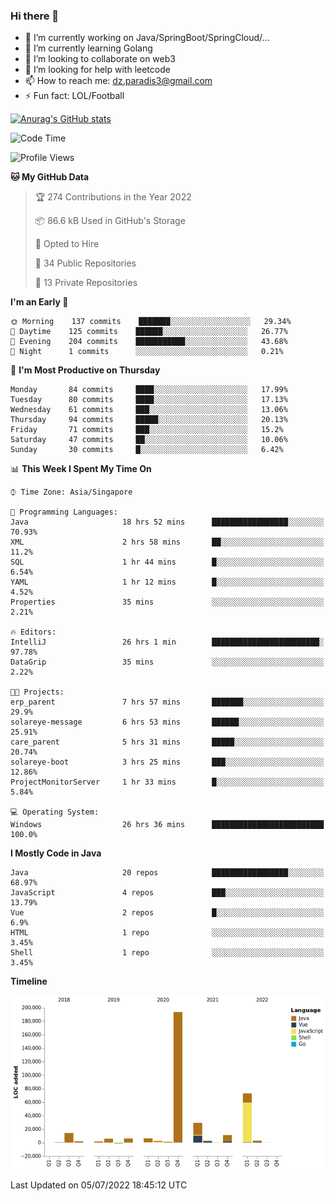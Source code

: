 ### Hi there 👋

- 🔭 I’m currently working on Java/SpringBoot/SpringCloud/...
- 🌱 I’m currently learning Golang
- 👯 I’m looking to collaborate on web3
- 🤔 I’m looking for help with leetcode
- 📫 How to reach me: dz.paradis3@gmail.com
- ⚡ Fun fact: LOL/Football

[![Anurag's GitHub stats](https://github-readme-stats.vercel.app/api?username=xiumu2017&show_icons=true&theme=radical)](https://github.com/anuraghazra/github-readme-stats)

<!--
**xiumu2017/xiumu2017** is a ✨ _special_ ✨ repository because its `README.md` (this file) appears on your GitHub profile.

Here are some ideas to get you started:

- 🔭 I’m currently working on ...
- 🌱 I’m currently learning ...
- 👯 I’m looking to collaborate on ...
- 🤔 I’m looking for help with ...
- 💬 Ask me about ...
- 📫 How to reach me: ...
- 😄 Pronouns: ...
- ⚡ Fun fact: ...
-->

<!--START_SECTION:waka-->
![Code Time](http://img.shields.io/badge/Code%20Time-0%20secs-blue)

![Profile Views](http://img.shields.io/badge/Profile%20Views-0-blue)

**🐱 My GitHub Data** 

> 🏆 274 Contributions in the Year 2022
 > 
> 📦 86.6 kB Used in GitHub's Storage 
 > 
> 💼 Opted to Hire
 > 
> 📜 34 Public Repositories 
 > 
> 🔑 13 Private Repositories  
 > 
**I'm an Early 🐤** 

```text
🌞 Morning    137 commits    ███████░░░░░░░░░░░░░░░░░░   29.34% 
🌆 Daytime    125 commits    ██████░░░░░░░░░░░░░░░░░░░   26.77% 
🌃 Evening    204 commits    ███████████░░░░░░░░░░░░░░   43.68% 
🌙 Night      1 commits      ░░░░░░░░░░░░░░░░░░░░░░░░░   0.21%

```
📅 **I'm Most Productive on Thursday** 

```text
Monday       84 commits     ████░░░░░░░░░░░░░░░░░░░░░   17.99% 
Tuesday      80 commits     ████░░░░░░░░░░░░░░░░░░░░░   17.13% 
Wednesday    61 commits     ███░░░░░░░░░░░░░░░░░░░░░░   13.06% 
Thursday     94 commits     █████░░░░░░░░░░░░░░░░░░░░   20.13% 
Friday       71 commits     ███░░░░░░░░░░░░░░░░░░░░░░   15.2% 
Saturday     47 commits     ██░░░░░░░░░░░░░░░░░░░░░░░   10.06% 
Sunday       30 commits     █░░░░░░░░░░░░░░░░░░░░░░░░   6.42%

```


📊 **This Week I Spent My Time On** 

```text
⌚︎ Time Zone: Asia/Singapore

💬 Programming Languages: 
Java                     18 hrs 52 mins      █████████████████░░░░░░░░   70.93% 
XML                      2 hrs 58 mins       ██░░░░░░░░░░░░░░░░░░░░░░░   11.2% 
SQL                      1 hr 44 mins        █░░░░░░░░░░░░░░░░░░░░░░░░   6.54% 
YAML                     1 hr 12 mins        █░░░░░░░░░░░░░░░░░░░░░░░░   4.52% 
Properties               35 mins             ░░░░░░░░░░░░░░░░░░░░░░░░░   2.21%

🔥 Editors: 
IntelliJ                 26 hrs 1 min        ████████████████████████░   97.78% 
DataGrip                 35 mins             ░░░░░░░░░░░░░░░░░░░░░░░░░   2.22%

🐱‍💻 Projects: 
erp_parent               7 hrs 57 mins       ███████░░░░░░░░░░░░░░░░░░   29.9% 
solareye-message         6 hrs 53 mins       ██████░░░░░░░░░░░░░░░░░░░   25.91% 
care_parent              5 hrs 31 mins       █████░░░░░░░░░░░░░░░░░░░░   20.74% 
solareye-boot            3 hrs 25 mins       ███░░░░░░░░░░░░░░░░░░░░░░   12.86% 
ProjectMonitorServer     1 hr 33 mins        █░░░░░░░░░░░░░░░░░░░░░░░░   5.84%

💻 Operating System: 
Windows                  26 hrs 36 mins      █████████████████████████   100.0%

```

**I Mostly Code in Java** 

```text
Java                     20 repos            █████████████████░░░░░░░░   68.97% 
JavaScript               4 repos             ███░░░░░░░░░░░░░░░░░░░░░░   13.79% 
Vue                      2 repos             █░░░░░░░░░░░░░░░░░░░░░░░░   6.9% 
HTML                     1 repo              ░░░░░░░░░░░░░░░░░░░░░░░░░   3.45% 
Shell                    1 repo              ░░░░░░░░░░░░░░░░░░░░░░░░░   3.45%

```


**Timeline**

![Chart not found](https://raw.githubusercontent.com/xiumu2017/xiumu2017/main/charts/bar_graph.png) 


 Last Updated on 05/07/2022 18:45:12 UTC
<!--END_SECTION:waka-->
